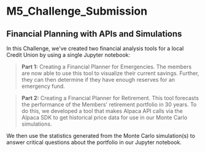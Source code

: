# **M5_Challenge_Submission**
## **Financial Planning with APIs and Simulations**

In this Challenge, we've created two financial analysis tools for a local Credit Union by using a single Jupyter notebook:
> **Part 1:** Creating a Financial Planner for Emergencies. The members are now able to use this tool to visualize their current savings. Further, they can then determine if they have enough reserves for an emergency fund.

> **Part 2:** Creating a Financial Planner for Retirement. This tool forecasts the performance of the Members' retirement portfolio in 30 years. To do this, we developed a tool that makes Alpaca API calls via the Alpaca SDK to get historical price data for use in our Monte Carlo simulations.

We then use the statistics generated from the Monte Carlo simulation(s) to answer critical questions about the portfolio in our Jupyter notebook.
